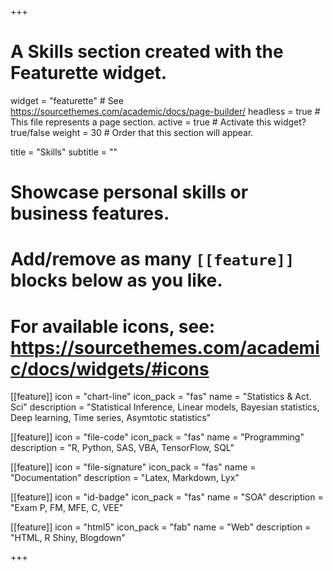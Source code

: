 +++
# A Skills section created with the Featurette widget.
widget = "featurette"  # See https://sourcethemes.com/academic/docs/page-builder/
headless = true  # This file represents a page section.
active = true  # Activate this widget? true/false
weight = 30  # Order that this section will appear.

title = "Skills"
subtitle = ""

# Showcase personal skills or business features.
# 
# Add/remove as many `[[feature]]` blocks below as you like.
# 
# For available icons, see: https://sourcethemes.com/academic/docs/widgets/#icons

[[feature]]
  icon = "chart-line"
  icon_pack = "fas"
  name = "Statistics & Act. Sci"
  description = "Statistical Inference, Linear models, Bayesian statistics, Deep learning, Time series, Asymtotic statistics"
  
[[feature]]
  icon = "file-code"
  icon_pack = "fas"
  name = "Programming"
  description = "R, Python, SAS, VBA, TensorFlow, SQL"

[[feature]]
  icon = "file-signature"
  icon_pack = "fas"
  name = "Documentation"
  description = "Latex, Markdown, Lyx"
  
[[feature]]
  icon = "id-badge"
  icon_pack = "fas"
  name = "SOA"
  description = "Exam P, FM, MFE, C, VEE"
  


[[feature]]
  icon = "html5"
  icon_pack = "fab"
  name = "Web"
  description = "HTML, R Shiny, Blogdown"

+++
